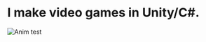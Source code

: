 # I make video games in Unity/C#.  
![Anim test](https://user-images.githubusercontent.com/52744447/209576118-26b31578-edb2-436c-bb7c-5e6a6d7a3d74.gif)

<!---
Tarroook/Tarroook is a ✨ special ✨ repository because its `README.md` (this file) appears on your GitHub profile.
You can click the Preview link to take a look at your changes.
--->
